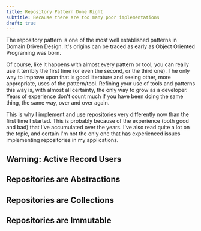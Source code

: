 ```yaml
---
title: Repository Pattern Done Right
subtitle: Because there are too many poor implementations
draft: true
---
```


The repository pattern is one of the most well established patterns in Domain Driven Design. It's origins can be traced as early as Object Oriented Programing was born.

Of course, like it happens with almost every pattern or tool, you can really use it terribly the first time (or even the second, or the third one). The only way to improve upon that is good literature and seeing other, more appropriate, uses of the pattern/tool. Refining your use of tools and patterns this way is, with almost all certainty, the only way to grow as a developer. Years of experience don't count much if you have been doing the same thing, the same way, over and over again.

This is why I implement and use repositories very differently now than the first time I started. This is probably because of the experience (both good and bad) that I've accumulated over the years. I've also read quite a lot on the topic, and certain I'm not the only one that has experienced issues implementing repositories in my applications.

## Warning: Active Record Users

## Repositories are Abstractions

## Repositories are Collections

## Repositories are Immutable
